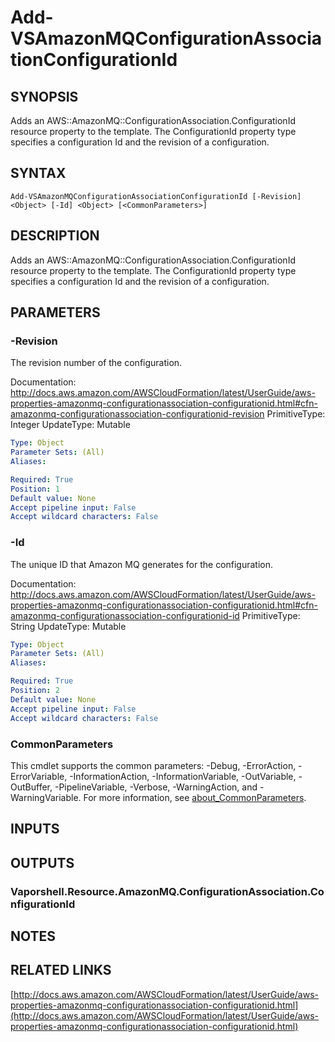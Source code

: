 # Add-VSAmazonMQConfigurationAssociationConfigurationId

## SYNOPSIS
Adds an AWS::AmazonMQ::ConfigurationAssociation.ConfigurationId resource property to the template.
The ConfigurationId property type specifies a configuration Id and the revision of a configuration.

## SYNTAX

```
Add-VSAmazonMQConfigurationAssociationConfigurationId [-Revision] <Object> [-Id] <Object> [<CommonParameters>]
```

## DESCRIPTION
Adds an AWS::AmazonMQ::ConfigurationAssociation.ConfigurationId resource property to the template.
The ConfigurationId property type specifies a configuration Id and the revision of a configuration.

## PARAMETERS

### -Revision
The revision number of the configuration.

Documentation: http://docs.aws.amazon.com/AWSCloudFormation/latest/UserGuide/aws-properties-amazonmq-configurationassociation-configurationid.html#cfn-amazonmq-configurationassociation-configurationid-revision
PrimitiveType: Integer
UpdateType: Mutable

```yaml
Type: Object
Parameter Sets: (All)
Aliases:

Required: True
Position: 1
Default value: None
Accept pipeline input: False
Accept wildcard characters: False
```

### -Id
The unique ID that Amazon MQ generates for the configuration.

Documentation: http://docs.aws.amazon.com/AWSCloudFormation/latest/UserGuide/aws-properties-amazonmq-configurationassociation-configurationid.html#cfn-amazonmq-configurationassociation-configurationid-id
PrimitiveType: String
UpdateType: Mutable

```yaml
Type: Object
Parameter Sets: (All)
Aliases:

Required: True
Position: 2
Default value: None
Accept pipeline input: False
Accept wildcard characters: False
```

### CommonParameters
This cmdlet supports the common parameters: -Debug, -ErrorAction, -ErrorVariable, -InformationAction, -InformationVariable, -OutVariable, -OutBuffer, -PipelineVariable, -Verbose, -WarningAction, and -WarningVariable. For more information, see [about_CommonParameters](http://go.microsoft.com/fwlink/?LinkID=113216).

## INPUTS

## OUTPUTS

### Vaporshell.Resource.AmazonMQ.ConfigurationAssociation.ConfigurationId
## NOTES

## RELATED LINKS

[http://docs.aws.amazon.com/AWSCloudFormation/latest/UserGuide/aws-properties-amazonmq-configurationassociation-configurationid.html](http://docs.aws.amazon.com/AWSCloudFormation/latest/UserGuide/aws-properties-amazonmq-configurationassociation-configurationid.html)


